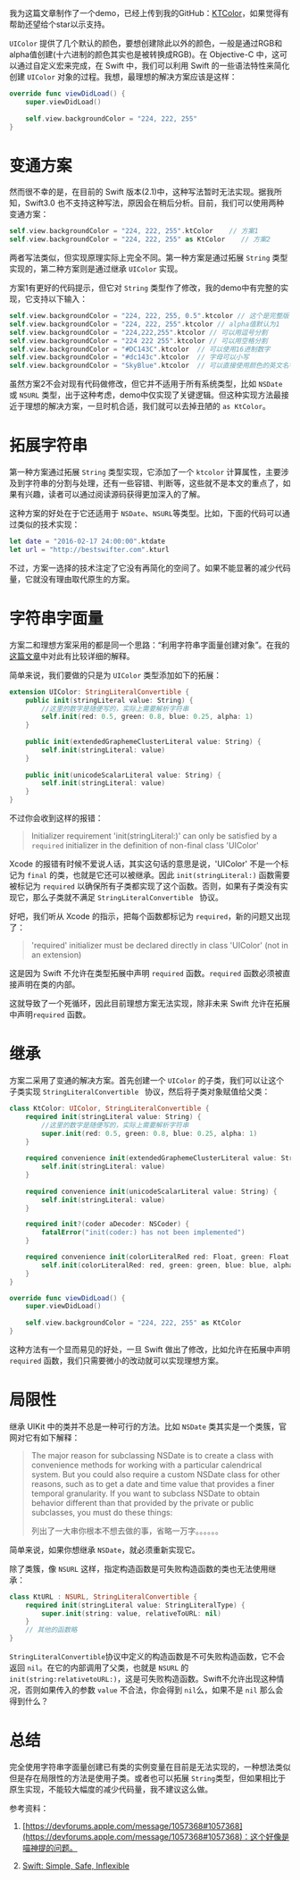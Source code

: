 我为这篇文章制作了一个demo，已经上传到我的GitHub：[KTColor](https://github.com/bestswifter/MySampleCode/tree/master/KtColor)，如果觉得有帮助还望给个star以示支持。

`UIColor` 提供了几个默认的颜色，要想创建除此以外的颜色，一般是通过RGB和alpha值创建(十六进制的颜色其实也是被转换成RGB)。在 Objective-C 中，这可以通过自定义宏来完成，在 Swift 中，我们可以利用 Swift 的一些语法特性来简化创建 `UIColor` 对象的过程。我想，最理想的解决方案应该是这样：

```swift
override func viewDidLoad() {
    super.viewDidLoad()
   
    self.view.backgroundColor = "224, 222, 255"
}
```

# 变通方案

然而很不幸的是，在目前的 Swift 版本(2.1)中，这种写法暂时无法实现。据我所知，Swift3.0 也不支持这种写法，原因会在稍后分析。目前，我们可以使用两种变通方案：

```swift
self.view.backgroundColor = "224, 222, 255".ktColor    // 方案1
self.view.backgroundColor = "224, 222, 255" as KtColor    // 方案2
```

两者写法类似，但实现原理实际上完全不同。第一种方案是通过拓展 `String` 类型实现的，第二种方案则是通过继承 `UIColor` 实现。

方案1有更好的代码提示，但它对 `String` 类型作了修改，我的demo中有完整的实现，它支持以下输入：

```swift
self.view.backgroundColor = "224, 222, 255, 0.5".ktcolor // 这个是完整版
self.view.backgroundColor = "224, 222, 255".ktcolor // alpha值默认为1
self.view.backgroundColor = "224,222,255".ktcolor // 可以用逗号分割
self.view.backgroundColor = "224 222 255".ktcolor // 可以用空格分割
self.view.backgroundColor = "#DC143C".ktcolor  // 可以使用16进制数字
self.view.backgroundColor = "#dc143c".ktcolor  // 字母可以小写
self.view.backgroundColor = "SkyBlue".ktcolor  // 可以直接使用颜色的英文名字
```

虽然方案2不会对现有代码做修改，但它并不适用于所有系统类型，比如 `NSDate` 或 `NSURL` 类型，出于这种考虑，demo中仅实现了关键逻辑。但这种实现方法最接近于理想的解决方案，一旦时机合适，我们就可以去掉丑陋的 `as KtColor`。

# 拓展字符串

第一种方案通过拓展 `String` 类型实现，它添加了一个 `ktcolor` 计算属性，主要涉及到字符串的分割与处理，还有一些容错、判断等，这些就不是本文的重点了，如果有兴趣，读者可以通过阅读源码获得更加深入的了解。

这种方案的好处在于它还适用于 `NSDate`、`NSURL`等类型。比如，下面的代码可以通过类似的技术实现：

```swift
let date = "2016-02-17 24:00:00".ktdate
let url = "http://bestswifter.com".kturl
```

不过，方案一选择的技术注定了它没有再简化的空间了。如果不能显著的减少代码量，它就没有理由取代原生的方案。

# 字符串字面量

方案二和理想方案采用的都是同一个思路：“利用字符串字面量创建对象”。在我的[这篇文章](http://www.jianshu.com/p/07cf2a6ad917)中对此有比较详细的解释。

简单来说，我们要做的只是为 `UIColor` 类型添加如下的拓展：

```swift
extension UIColor: StringLiteralConvertible {
    public init(stringLiteral value: String) {
    	//这里的数字是随便写的，实际上需要解析字符串
        self.init(red: 0.5, green: 0.8, blue: 0.25, alpha: 1)
    }
    
    public init(extendedGraphemeClusterLiteral value: String) {
        self.init(stringLiteral: value)
    }
    
    public init(unicodeScalarLiteral value: String) {
        self.init(stringLiteral: value)
    }
}
```

不过你会收到这样的报错：

> Initializer requirement 'init(stringLiteral:)' can only be satisfied by a `required` initializer in the definition of non-final class 'UIColor'

Xcode 的报错有时候不爱说人话，其实这句话的意思是说，'UIColor' 不是一个标记为 `final` 的类，也就是它还可以被继承。因此 `init(stringLiteral:)` 函数需要被标记为 `required` 以确保所有子类都实现了这个函数。否则，如果有子类没有实现它，那么子类就不满足 `StringLiteralConvertible ` 协议。

好吧，我们听从 Xcode 的指示，把每个函数都标记为 `required`，新的问题又出现了：

> 'required' initializer must be declared directly in class 'UIColor' (not in an extension)

这是因为 Swift 不允许在类型拓展中声明 `required` 函数。`required` 函数必须被直接声明在类的内部。

这就导致了一个死循环，因此目前理想方案无法实现，除非未来 Swift 允许在拓展中声明`required` 函数。

# 继承

方案二采用了变通的解决方案。首先创建一个 `UIColor` 的子类，我们可以让这个子类实现 `StringLiteralConvertible ` 协议，然后将子类对象赋值给父类：

```swift
class KtColor: UIColor, StringLiteralConvertible {
    required init(stringLiteral value: String) {
    	//这里的数字是随便写的，实际上需要解析字符串
        super.init(red: 0.5, green: 0.8, blue: 0.25, alpha: 1)
    }
    
    required convenience init(extendedGraphemeClusterLiteral value: String) {
        self.init(stringLiteral: value)
    }
    
    required convenience init(unicodeScalarLiteral value: String) {
        self.init(stringLiteral: value)
    }

    required init?(coder aDecoder: NSCoder) {
        fatalError("init(coder:) has not been implemented")
    }

    required convenience init(colorLiteralRed red: Float, green: Float, blue: Float, alpha: Float) {
        self.init(colorLiteralRed: red, green: green, blue: blue, alpha: alpha)
    }
}

override func viewDidLoad() {
    super.viewDidLoad()
    
    self.view.backgroundColor = "224, 222, 255" as KtColor
}
```

这种方法有一个显而易见的好处，一旦 Swift 做出了修改，比如允许在拓展中声明`required` 函数，我们只需要微小的改动就可以实现理想方案。

# 局限性

继承 UIKit 中的类并不总是一种可行的方法。比如 `NSDate` 类其实是一个类簇，官网对它有如下解释：

> The major reason for subclassing NSDate is to create a class with convenience methods for working with a particular calendrical system. But you could also require a custom NSDate class for other reasons, such as to get a date and time value that provides a finer temporal granularity. If you want to subclass NSDate to obtain behavior different than that provided by the private or public subclasses, you must do these things:
> 
> 列出了一大串你根本不想去做的事，省略一万字。。。。。。

简单来说，如果你想继承 `NSDate`，就必须重新实现它。

除了类簇，像 `NSURL` 这样，指定构造函数是可失败构造函数的类也无法使用继承：

```swift
class KtURL : NSURL, StringLiteralConvertible {
    required init(stringLiteral value: StringLiteralType) {
        super.init(string: value, relativeToURL: nil)
    }
    // 其他的函数略
}
```

`StringLiteralConvertible`协议中定义的构造函数是不可失败构造函数，它不会返回 `nil`。在它的内部调用了父类，也就是 `NSURL` 的 `init(string:relativetoURL:)`，这是可失败构造函数。Swift不允许出现这种情况，否则如果传入的参数 `value` 不合法，你会得到 `nil`么，如果不是 `nil` 那么会得到什么？

# 总结

完全使用字符串字面量创建已有类的实例变量在目前是无法实现的，一种想法类似但是存在局限性的方法是使用子类。或者也可以拓展 `String`类型，但如果相比于原生实现，不能较大幅度的减少代码量，我不建议这么做。

参考资料：

1. [https://devforums.apple.com/message/1057368#1057368](https://devforums.apple.com/message/1057368#1057368)：这个好像是喵神提的问题。

2. [Swift: Simple, Safe, Inflexible](https://medium.com/bloc-posts/swift-simple-safe-inflexible-68ff6fa927dc#.5ymodxskm)